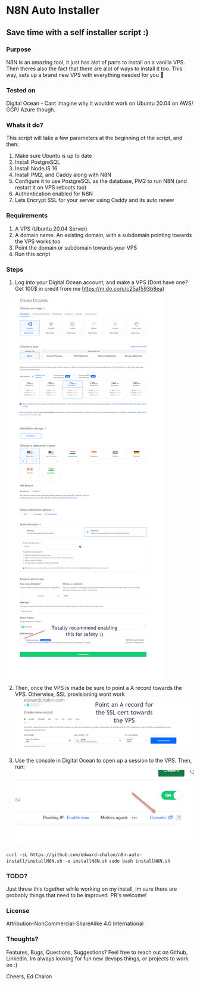 # N8N Auto Installer
## Save time with a self installer script :)


### Purpose

N8N is an amazing tool, it just has alot of parts to install on a vanilla VPS. Then theres also the fact that there are alot of ways to install it too. This way, sets up a brand new VPS
with everything needed for you :tada:

### Tested on

Digital Ocean - Cant imagine why it wouldnt work on Ubuntu 20.04 on AWS/ GCP/ Azure though.

### Whats it do?

This script will take a few parameters at the beginning of the script, and then:
1. Make sure Ubuntu is up to date
2. Install PostgreSQL
3. Install NodeJS 16
4. Install PM2, and Caddy along with N8N
5. Configure it to use PostgreSQL as the database, PM2 to run N8N (and restart it on VPS reboots too)
6. Authentication enabled for N8N
7. Lets Encrypt SSL for your server using Caddy and its auto renew


### Requirements

1. A VPS (Ubuntu 20.04 Server)
2. A domain name. An existing domain, with a subdomain pointing towards the VPS works too
3. Point the domain or subdomain towards your VPS
4. Run this script

### Steps
1. Log into your Digital Ocean account, and make a VPS (Dont have one? Get 100$ in credit from me https://m.do.co/c/c25af593b8ea)

![text](readmeAssets/createDroplet.png)

2. Then, once the VPS is made be sure to point a A record towards the VPS. Otherwise, SSL provisioning wont work
![text](readmeAssets/pointARecord.png)

3. Use the console in Digital Ocean to open up a session to the VPS. Then, run:
![text](readmeAssets/openConsole.png)

`curl -sL https://github.com/edward-chalon/n8n-auto-install/installN8N.sh -o installN8N.sh`
`sudo bash installN8N.sh`


### TODO?
Just threw this together while working on my install, im sure there are probably things that need to be improved. PR's welcome!

### License
Attribution-NonCommercial-ShareAlike 4.0 International

### Thoughts?
Features, Bugs, Questions, Suggestions? Feel free to reach out on Github, Linkedin. Im always looking for fun new devops things, or projects to work on :)

Cheers, 
Ed Chalon